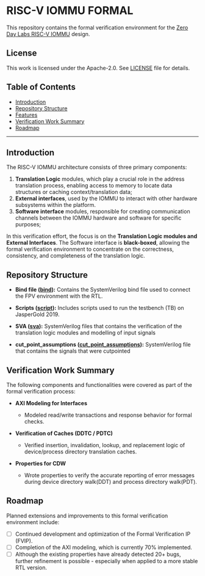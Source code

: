 # RISC-V IOMMU FORMAL

This repository contains the formal verification environment for the [Zero Day Labs RISC-V IOMMU](https://github.com/zero-day-labs/riscv-iommu) design.


## License

This work is licensed under the Apache-2.0. See [LICENSE](./LICENSE) file for details.

## Table of Contents

- [Introduction](#introduction)
- [Repository Structure](#repository-structure)
- [Features](#features)
- [Verification Work Summary](#verification-work-summary)
- [Roadmap](#roadmap)

***


## Introduction

The RISC-V IOMMU architecture consists of three primary components:

1. **Translation Logic** modules, which play a crucial role in the address translation process, enabling access to memory to locate data structures or caching context/translation data;
2. **External interfaces**, used by the IOMMU to interact with other hardware subsystems within the platform.
3. **Software interface** modules, responsible for creating communication channels between the IOMMU hardware and software for specific purposes;

In this verification effort, the focus is on the **Translation Logic modules and External Interfaces**. The Software interface is **black-boxed**, allowing the formal verification environment to concentrate on the correctness, consistency, and completeness of the translation logic.
## **Repository Structure**

- **Bind file ([bind](./formal/bind/)):**
Contains the SystemVerilog bind file used to connect the FPV environment with the RTL.

- **Scripts ([script](./formal/script/)):**
Includes scripts used to run the testbench (TB) on JasperGold 2019.

- **SVA ([sva](./formal/sva/)):**
SystemVerilog files that contains the verification of the translation logic modules and modelling of input signals

- **cut_point_assumptions ([cut_point_assumptions](./formal/sva/cut_point_assumptions/)):**
SystemVerilog file that contains the signals that were cutpointed

## Verification Work Summary

The following components and functionalities were covered as part of the formal verification process:

- **AXI Modeling for Interfaces**
  - Modeled read/write transactions and response behavior for formal checks.

- **Verification of Caches (DDTC / PDTC)**
  - Verified insertion, invalidation, lookup, and replacement logic of device/process directory translation caches.

- **Properties for CDW**
  - Wrote properties to verify the accurate reporting of error messages during device directory walk(DDT) and process directory walk(PDT).

## Roadmap

Planned extensions and improvements to this formal verification environment include:

- [ ] Continued development and optimization of the Formal Verification IP (FVIP).
- [ ] Completion of the AXI modeling, which is currently 70% implemented.
- [ ] Although the existing properties have already detected 20+ bugs, further refinement is possible - especially when applied to a more stable RTL version.
